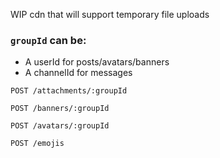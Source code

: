WIP cdn that will support temporary file uploads

### `groupId` can be:

- A userId for posts/avatars/banners
- A channelId for messages

`POST /attachments/:groupId`

`POST /banners/:groupId`

`POST /avatars/:groupId`

`POST /emojis`
